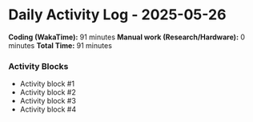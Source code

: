 # Daily Activity Log - 2025-05-26

**Coding (WakaTime):** 91 minutes
**Manual work (Research/Hardware):** 0 minutes
**Total Time:** 91 minutes

### Activity Blocks
- Activity block #1
- Activity block #2
- Activity block #3
- Activity block #4
